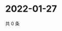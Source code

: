 # 2022-01-27

共 0 条

<!-- BEGIN WEIBO -->
<!-- 最后更新时间 Thu Jan 27 2022 02:00:42 GMT+0800 (China Standard Time) -->

<!-- END WEIBO -->
